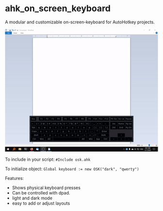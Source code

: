 # ahk_on_screen_keyboard

A modular and customizable on-screen-keyboard for AutoHotkey projects.

![demonstration](./demonstration.gif)

To include in your script: `#Include osk.ahk`

To initialize object: `Global keyboard := new OSK("dark", "qwerty")`

Features:
  * Shows physical keyboard presses
  * Can be controlled with dpad.
  * light and dark mode
  * easy to add or adjust layouts
